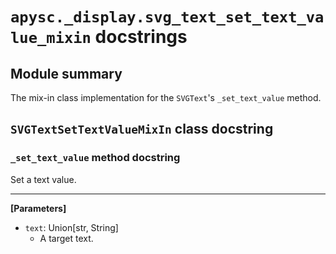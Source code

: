# `apysc._display.svg_text_set_text_value_mixin` docstrings

## Module summary

The mix-in class implementation for the `SVGText`'s `_set_text_value` method.

## `SVGTextSetTextValueMixIn` class docstring

### `_set_text_value` method docstring

Set a text value.<hr>

**[Parameters]**

- `text`: Union[str, String]
  - A target text.